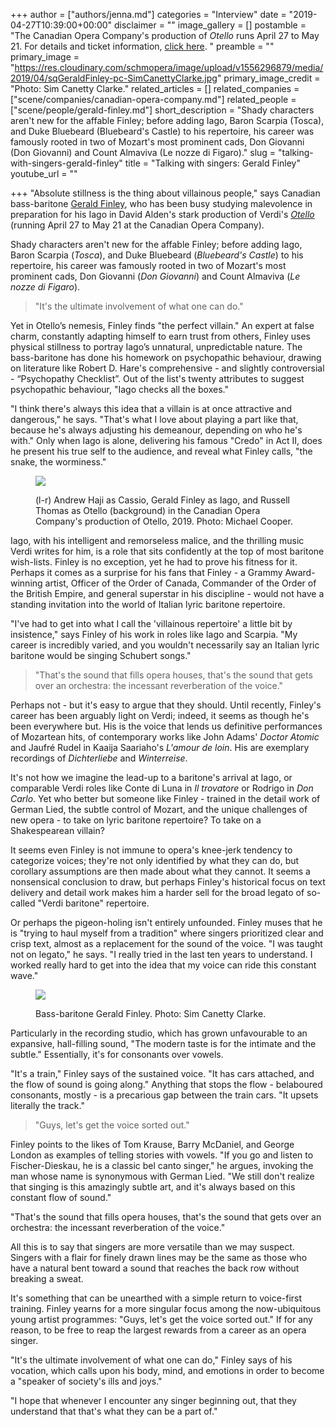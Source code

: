 +++
author = ["authors/jenna.md"]
categories = "Interview"
date = "2019-04-27T10:39:00+00:00"
disclaimer = ""
image_gallery = []
postamble = "The Canadian Opera Company's production of _Otello_ runs April 27 to May 21. For details and ticket information, [click here](https://www.coc.ca/productions/16510). "
preamble = ""
primary_image = "https://res.cloudinary.com/schmopera/image/upload/v1556296879/media/2019/04/sqGeraldFinley-pc-SimCanettyClarke.jpg"
primary_image_credit = "Photo: Sim Canetty Clarke."
related_articles = []
related_companies = ["scene/companies/canadian-opera-company.md"]
related_people = ["scene/people/gerald-finley.md"]
short_description = "Shady characters aren't new for the affable Finley; before adding Iago, Baron Scarpia (Tosca), and Duke Bluebeard (Bluebeard's Castle) to his repertoire, his career was famously rooted in two of Mozart's most prominent cads, Don Giovanni (Don Giovanni) and Count Almaviva (Le nozze di Figaro)."
slug = "talking-with-singers-gerald-finley"
title = "Talking with singers: Gerald Finley"
youtube_url = ""

+++
"Absolute stillness is the thing about villainous people," says Canadian bass-baritone [Gerald Finley](/scene/people/gerald-finley/), who has been busy studying malevolence in preparation for his Iago in David Alden's stark production of Verdi's [_Otello_](https://www.coc.ca/productions/16510) (running April 27 to May 21 at the Canadian Opera Company).

Shady characters aren't new for the affable Finley; before adding Iago, Baron Scarpia (_Tosca_), and Duke Bluebeard (_Bluebeard's Castle_) to his repertoire, his career was famously rooted in two of Mozart's most prominent cads, Don Giovanni (_Don Giovanni_) and Count Almaviva (_Le nozze di Figaro_).

>"It's the ultimate involvement of what one can do."

Yet in Otello’s nemesis, Finley finds "the perfect villain." An expert at false charm, constantly adapting himself to earn trust from others, Finley uses physical stillness to portray Iago’s unnatural, unpredictable nature. The bass-baritone has done his homework on psychopathic behaviour, drawing on literature like Robert D. Hare's comprehensive - and slightly controversial - “Psychopathy Checklist”. Out of the list's twenty attributes to suggest psychopathic behaviour, "Iago checks all the boxes."

"I think there's always this idea that a villain is at once attractive and dangerous," he says. "That's what I love about playing a part like that, because he's always adjusting his demeanour, depending on who he's with." Only when Iago is alone, delivering his famous "Credo" in Act II, does he present his true self to the audience, and reveal what Finley calls, "the snake, the worminess."

<figure data-type="image">

![](https://res.cloudinary.com/schmopera/image/upload/v1556297196/media/2019/04/COCOtello-pc-MichaelCooper.jpg)

<figcaption>(l-r) Andrew Haji as Cassio, Gerald Finley as Iago, and Russell Thomas as Otello (background) in the Canadian Opera Company's production of Otello, 2019. Photo: Michael Cooper.</figcaption>

</figure>

Iago, with his intelligent and remorseless malice, and the thrilling music Verdi writes for him, is a role that sits confidently at the top of most baritone wish-lists. Finley is no exception, yet he had to prove his fitness for it. Perhaps it comes as a surprise for his fans that Finley - a Grammy Award-winning artist, Officer of the Order of Canada, Commander of the Order of the British Empire, and general superstar in his discipline - would not have a standing invitation into the world of Italian lyric baritone repertoire.

"I've had to get into what I call the 'villainous repertoire' a little bit by insistence," says Finley of his work in roles like Iago and Scarpia. "My career is incredibly varied, and you wouldn't necessarily say an Italian lyric baritone would be singing Schubert songs."

>"That's the sound that fills opera houses, that's the sound that gets over an orchestra: the incessant reverberation of the voice."

Perhaps not - but it's easy to argue that they should. Until recently, Finley's career has been arguably light on Verdi; indeed, it seems as though he's been everywhere but. His is the voice that lends us definitive performances of Mozartean hits, of contemporary works like John Adams' _Doctor Atomic_ and Jaufré Rudel in Kaaija Saariaho's _L'amour de loin_. His are exemplary recordings of _Dichterliebe_ and _Winterreise_.

It's not how we imagine the lead-up to a baritone's arrival at Iago, or comparable Verdi roles like Conte di Luna in _Il trovatore_ or Rodrigo in _Don Carlo_. Yet who better but someone like Finley - trained in the detail work of German Lied, the subtle control of Mozart, and the unique challenges of new opera - to take on lyric baritone repertoire? To take on a Shakespearean villain?

It seems even Finley is not immune to opera's knee-jerk tendency to categorize voices; they're not only identified by what they can do, but corollary assumptions are then made about what they cannot. It seems a nonsensical conclusion to draw, but perhaps Finley's historical focus on text delivery and detail work makes him a harder sell for the broad legato of so-called "Verdi baritone" repertoire.

Or perhaps the pigeon-holing isn't entirely unfounded. Finley muses that he is "trying to haul myself from a tradition" where singers prioritized clear and crisp text, almost as a replacement for the sound of the voice. "I was taught not on legato," he says. "I really tried in the last ten years to understand. I worked really hard to get into the idea that my voice can ride this constant wave."

<figure data-type="image">

![](https://res.cloudinary.com/schmopera/image/upload/v1556297170/media/2019/04/GeraldFinley-pc-SimCanettyClarke.jpg)

<figcaption>Bass-baritone Gerald Finley. Photo: Sim Canetty Clarke.</figcaption>

</figure>

Particularly in the recording studio, which has grown unfavourable to an expansive, hall-filling sound, "The modern taste is for the intimate and the subtle." Essentially, it's for consonants over vowels.

"It's a train," Finley says of the sustained voice. "It has cars attached, and the flow of sound is going along." Anything that stops the flow - belaboured consonants, mostly - is a precarious gap between the train cars. "It upsets literally the track."

>"Guys, let's get the voice sorted out."

Finley points to the likes of Tom Krause, Barry McDaniel, and George London as examples of telling stories with vowels. "If you go and listen to Fischer-Dieskau, he is a classic bel canto singer," he argues, invoking the man whose name is synonymous with German Lied. "We still don't realize that singing is this amazingly subtle art, and it's always based on this constant flow of sound."

"That's the sound that fills opera houses, that's the sound that gets over an orchestra: the incessant reverberation of the voice."

All this is to say that singers are more versatile than we may suspect. Singers with a flair for finely drawn lines may be the same as those who have a natural bent toward a sound that reaches the back row without breaking a sweat.

It's something that can be unearthed with a simple return to voice-first training. Finley yearns for a more singular focus among the now-ubiquitous young artist programmes: "Guys, let's get the voice sorted out." If for any reason, to be free to reap the largest rewards from a career as an opera singer.

"It's the ultimate involvement of what one can do," Finley says of his vocation, which calls upon his body, mind, and emotions in order to become a "speaker of society's ills and joys."

"I hope that whenever I encounter any singer beginning out, that they understand that that's what they can be a part of."
